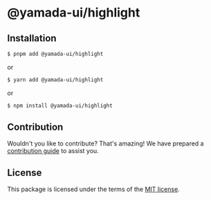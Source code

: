 # @yamada-ui/highlight

## Installation

```sh
$ pnpm add @yamada-ui/highlight
```

or

```sh
$ yarn add @yamada-ui/highlight
```

or

```sh
$ npm install @yamada-ui/highlight
```

## Contribution

Wouldn't you like to contribute? That's amazing! We have prepared a [contribution guide](https://github.com/yamada-ui/yamada-ui/blob/main/CONTRIBUTING.md) to assist you.

## License

This package is licensed under the terms of the
[MIT license](https://github.com/yamada-ui/yamada-ui/blob/main/LICENSE).
